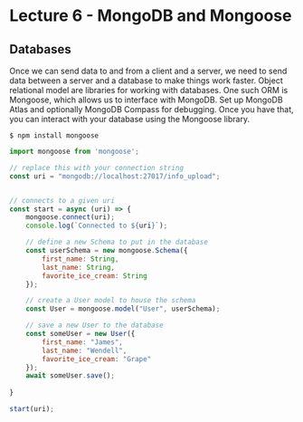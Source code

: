 # Lecture 6 - MongoDB and Mongoose
## Databases
Once we can send data to and from a client and a server, we need to send data between a server and a database to make things work faster. Object relational model are libraries for working with databases. One such ORM is Mongoose, which allows us to interface with MongoDB. Set up MongoDB Atlas and optionally MongoDB Compass for debugging. Once you have that, you can interact with your database using the Mongoose library.

```
$ npm install mongoose
```

```js
import mongoose from 'mongoose';

// replace this with your connection string
const uri = "mongodb://localhost:27017/info_upload";


// connects to a given uri
const start = async (uri) => {
    mongoose.connect(uri);
    console.log(`Connected to ${uri}`);

    // define a new Schema to put in the database
    const userSchema = new mongoose.Schema({
        first_name: String,
        last_name: String,
        favorite_ice_cream: String
    });

    // create a User model to house the schema
    const User = mongoose.model("User", userSchema);    

    // save a new User to the database
    const someUser = new User({
        first_name: "James",
        last_name: "Wendell",
        favorite_ice_cream: "Grape"
    });
    await someUser.save();
    
}

start(uri);
```
